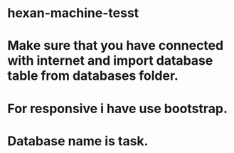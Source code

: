 # hexan-machine-tesst
# Make sure that you have connected with internet and import database table from databases folder.
# For responsive i have use bootstrap.
# Database name is task.
